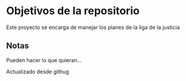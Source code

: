 # Objetivos de la repositorio

Este proyecto se encarga de manejar los planes de la liga de la justicia


## Notas
Pueden hacer lo que quieran...

Actualizado desde githug
